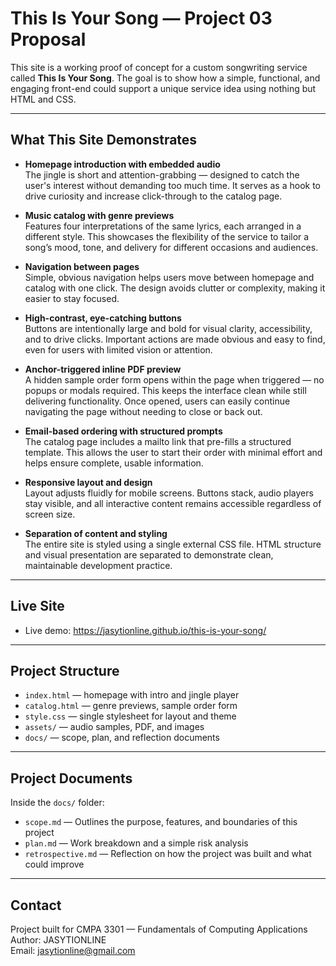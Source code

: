 # This Is Your Song — Project 03 Proposal

This site is a working proof of concept for a custom songwriting service called 
**This Is Your Song**. The goal is to show how a simple, functional, and engaging 
front-end could support a unique service idea using nothing but HTML and CSS.

---

## What This Site Demonstrates

- **Homepage introduction with embedded audio**  
  The jingle is short and attention-grabbing — designed to catch the user's interest 
  without demanding too much time. It serves as a hook to drive curiosity and 
  increase click-through to the catalog page.

- **Music catalog with genre previews**  
  Features four interpretations of the same lyrics, each arranged in a different style. 
  This showcases the flexibility of the service to tailor a song’s mood, tone, and 
  delivery for different occasions and audiences.

- **Navigation between pages**  
  Simple, obvious navigation helps users move between homepage and catalog with one 
  click. The design avoids clutter or complexity, making it easier to stay focused.

- **High-contrast, eye-catching buttons**  
  Buttons are intentionally large and bold for visual clarity, accessibility, and to 
  drive clicks. Important actions are made obvious and easy to find, even for users 
  with limited vision or attention.

- **Anchor-triggered inline PDF preview**  
  A hidden sample order form opens within the page when triggered — no popups or 
  modals required. This keeps the interface clean while still delivering functionality. 
  Once opened, users can easily continue navigating the page without needing to close 
  or back out.

- **Email-based ordering with structured prompts**  
  The catalog page includes a mailto link that pre-fills a structured template. This 
  allows the user to start their order with minimal effort and helps ensure complete, 
  usable information.

- **Responsive layout and design**  
  Layout adjusts fluidly for mobile screens. Buttons stack, audio players stay visible, 
  and all interactive content remains accessible regardless of screen size.

- **Separation of content and styling**  
  The entire site is styled using a single external CSS file. HTML structure and visual 
  presentation are separated to demonstrate clean, maintainable development practice.

---

## Live Site
- Live demo: https://jasytionline.github.io/this-is-your-song/


---

## Project Structure

- `index.html` — homepage with intro and jingle player  
- `catalog.html` — genre previews, sample order form  
- `style.css` — single stylesheet for layout and theme  
- `assets/` — audio samples, PDF, and images  
- `docs/` — scope, plan, and reflection documents

---

## Project Documents

Inside the `docs/` folder:

- `scope.md` — Outlines the purpose, features, and boundaries of this project  
- `plan.md` — Work breakdown and a simple risk analysis  
- `retrospective.md` — Reflection on how the project was built and what could improve

---

## Contact

Project built for CMPA 3301 — Fundamentals of Computing Applications  
Author: JASYTIONLINE  
Email: jasytionline@gmail.com
